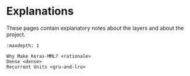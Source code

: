 # Explanations

These pages contain explanatory notes about the layers and about the project.

```{toctree}
:maxdepth: 1

Why Make Keras-MML? <rationale>
Dense <dense>
Recurrent Units <gru-and-lru>
```
